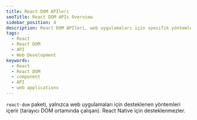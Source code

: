 ```yaml
---
title: React DOM APIleri
seoTitle: React DOM APIs Overview
sidebar_position: 4
description: React DOM APIleri, web uygulamaları için spesifik yöntemler içerir. Bu belgede APIlerin kullanımı ve madde madde açıklamaları bulunmaktadır.
tags: 
  - React
  - React DOM
  - API
  - Web Development
keywords: 
  - React
  - React DOM
  - component
  - API
  - web applications
---
```

`react-dom` paketi, yalnızca web uygulamaları için desteklenen yöntemleri içerir (tarayıcı DOM ortamında çalışan). React Native için desteklenmezler.